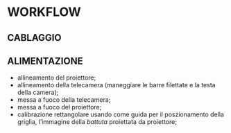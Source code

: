 # WORKFLOW

## CABLAGGIO

## ALIMENTAZIONE

* allineamento del proiettore;
* allineamento della telecamera (maneggiare le barre filettate e la testa della camera);
* messa a fuoco della telecamera;
* messa a fuoco del proiettore;
* calibrazione rettangolare usando come guida per il poszionamento della griglia, l'immagine della _battuta_ proiettata da proiettore;
